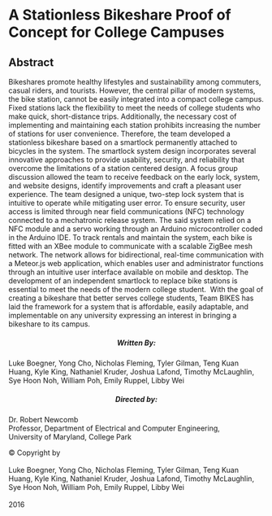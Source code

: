 # A Stationless Bikeshare Proof of Concept for College Campuses

## Abstract
  Bikeshares promote healthy lifestyles and sustainability among commuters, casual riders, and tourists.  However, the central pillar of modern systems, the bike station, cannot be easily integrated into a compact college campus.  Fixed stations lack the flexibility to meet the needs of college students who make quick, short-distance trips.  Additionally, the necessary cost of implementing and maintaining each station prohibits increasing the number of stations for user convenience.  Therefore, the team developed a stationless bikeshare based on a smartlock permanently attached to bicycles in the system.  The smartlock system design incorporates several innovative approaches to provide usability, security, and reliability that overcome the limitations of a station centered design.  A focus group discussion allowed the team to receive feedback on the early lock, system, and website designs, identify improvements and craft a pleasant user experience.  The team designed a unique, two-step lock system that is intuitive to operate while mitigating user error.  To ensure security, user access is limited through near field communications (NFC) technology connected to a mechatronic release system. The said system relied on a NFC module and a servo working through an Arduino microcontroller coded in the Arduino IDE.  To track rentals and maintain the system, each bike is fitted with an XBee module to communicate with a scalable ZigBee mesh network.  The network allows for bidirectional, real-time communication with a Meteor.js web application, which enables user and administrator functions through an intuitive user interface available on mobile and desktop.  The development of an independent smartlock to replace bike stations is essential to meet the needs of the modern college student.  With the goal of creating a bikeshare that better serves college students, Team BIKES has laid the framework for a system that is affordable, easily adaptable, and implementable on any university expressing an interest in bringing a bikeshare to its campus.

<h5 align="center">Written By:</h5>
<span align="center">Luke Boegner, Yong Cho, Nicholas Fleming, Tyler Gilman, Teng Kuan Huang, Kyle King, Nathaniel Kruder, Joshua Lafond, Timothy McLaughlin, Sye Hoon Noh, William Poh, Emily Ruppel, Libby Wei</span>

<h5 align="center">Directed by:</h5>
<span align="center">Dr. Robert Newcomb<br>Professor, Department of Electrical and Computer Engineering,<br>University of Maryland, College Park</span>

<span align="center">© Copyright by<br><br>Luke Boegner, Yong Cho, Nicholas Fleming, Tyler Gilman, Teng Kuan Huang, Kyle King, Nathaniel Kruder, Joshua Lafond, Timothy McLaughlin, Sye Hoon Noh, William Poh, Emily Ruppel, Libby Wei<br><br>2016</span>
